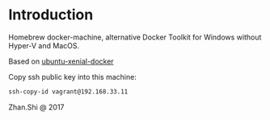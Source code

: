 # Introduction

Homebrew docker-machine, alternative Docker Toolkit for Windows without Hyper-V and MacOS.

Based on [ubuntu-xenial-docker](https://app.vagrantup.com/envimation/boxes/ubuntu-xenial-docker)

Copy ssh public key into this machine:

```bash
ssh-copy-id vagrant@192.168.33.11
```

Zhan.Shi @ 2017
